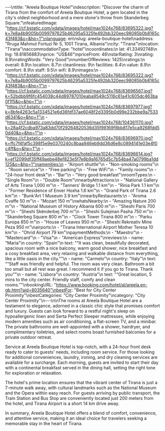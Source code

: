 ---\ntitle: "Areela Boutique Hotel"\ndescription: "Discover the charm of Tirana from the comfort of Areela Boutique Hotel, a gem located in the city's oldest neighborhood and a mere stone's throw from Skanderbeg Square."\nfeaturedImage: "https://cf.bstatic.com/xdata/images/hotel/max1024x768/83695322.jpg?k=7e8a4b9005b0099797625b46295a5325fe492bb320eec98085b0b8165c43f483&o=&hp=1"\nlanguage: en\nslug: areela-boutique-hotel\naddress: "Rruga Mahmut Fortuzi Nr 5, 1001 Tirana, Albania"\ncity: "Tirana"\nlocation: "Tirana"\naccommodationType: "hotel"\ncoordinates:\n  lat: 41.33492748\n  lng: 19.81856883\nprice: "US$46"\npriceFrom: 46\nstarRating: 3\nrating: 8.9\nratingWords: "Very Good"\nnumberOfReviews: 1425\nratings:\n  overall: 8.9\n  location: 8.7\n  cleanliness: 9\n  facilities: 8.4\n  value: 8.9\n  comfort: 8.9\n  staff: 9.5\n  wifi: 8.9\nimages:\n  - "https://cf.bstatic.com/xdata/images/hotel/max1024x768/83695322.jpg?k=7e8a4b9005b0099797625b46295a5325fe492bb320eec98085b0b8165c43f483&o=&hp=1"\n  - "https://cf.bstatic.com/xdata/images/hotel/max1024x768/83696567.jpg?k=52bdbb9f6fc454038c44d89787010eaba9549c5116c61a41c605dc463ba0f1f5&o=&hp=1"\n  - "https://cf.bstatic.com/xdata/images/hotel/max1024x768/83697977.jpg?k=8bfe4263c5a1334521e6d36fdf37ae6048f2d3395b0d99e232bbe9a7533d6341&o=&hp=1"\n  - "https://cf.bstatic.com/xdata/images/hotel/max1024x768/104361170.jpg?k=28a4f2cdba973a83dd70f29264820536d35f98169f8bb817e5ca9268fdd50d40&o=&hp=1"\n  - "https://cf.bstatic.com/xdata/images/hotel/max1024x768/83696970.jpg?k=ffc7f4faf5c398f5e9e0370240c8baa946eb9dd36d6e8c0894141e03e4f0c4ff&o=&hp=1"\n  - "https://cf.bstatic.com/xdata/images/hotel/max1024x768/83696614.jpg?k=ef12099df35ff49aebe48ef823e5f7e8b9a16765d5c7b54ba47a0799ba1dd125&o=&hp=1"\namenities:\n  - "Airport shuttle"\n  - "Non-smoking rooms"\n  - "Room service"\n  - "Free parking"\n  - "Free WiFi"\n  - "Family rooms"\n  - "24-hour front desk"\n  - "Bar"\n  - "Very good breakfast"\nroomTypes:\n  - "Single Room"\n  - "Double Room"\nnearbyAttractions:\n  - "National Gallery of Arts Tirana 1,000 m"\n  - "Tanners' Bridge 1.1 km"\n  - "Rinia Park 1.1 km"\n  - "Former Residence of Enver Hoxha 1.6 km"\n  - "Grand Park of Tirana 2.6 km"\n  - "Bunk'Art 1 Museum 3.9 km"\nnearbyRestaurants:\n  - "Aroma Cvaffe 50 m"\n  - "Mozart 150 m"\nwhatsNearby:\n  - "Amazing Nature 200 m"\n  - "National Museum of History Albania 600 m"\n  - "Sheshi Paris 700 m"\n  - "Sheshi Skënderbej 700 m"\n  - "Sheshi Sulejman Pasha 750 m"\n  - "Skanderbeg Square 800 m"\n  - "Clock Tower Tirana 800 m"\n  - "Parku Europa 850 m"\n  - "House of Leaves 950 m"\n  - "Sheshi Rekreativ Mine Peza 950 m"\nairports:\n  - "Tirana International Airport Mother Teresa 10 km"\n  - "Ohrid Airport 79 km"\npaymentMethods:\n  - "Maestro"\n  - "Mastercard"\n  - "Visa"\n  - "American Express"\nreviews:\n  - name: "Maria"\n    country: "Spain"\n    text: "“It was clean, beautifully decorated, spacious room with a nice balcony, warm good shower, nice breakfast and a cosy breakfast area, very relaxing and walkable distance from everything, like a little oasis in the city.”"\n  - name: "Carmelo"\n    country: "Italy"\n    text: "“Staff was friendly and helpful. The room was very clean. Bathroom a bit too small but all rest was great. I recommend it if you go to Tirana. Thank you”"\n  - name: "Lisbora"\n    country: "Austria"\n    text: "“Great location, 5 mins to the city center. Friendly staff, comfy and clean rooms.”"\nbookingURL: "https://www.booking.com/hotel/al/areela.en-gb.html?aid=8035640"\nbestFor: "Best for City Center Proximity"\nbestCategories: "City Center Proximity"\ncategory: "City Center Proximity"\n---\n\nThe rooms at Areela Boutique Hotel are a testament to elegance, adorned in a classic chic style that promises comfort and luxury. Guests can look forward to a restful night's sleep on hypoallergenic linen and Serta Perfect Sleeper mattresses, while enjoying modern amenities such as air conditioning, a flat-screen TV, and a minibar. The private bathrooms are well-appointed with a shower, hairdryer, and complimentary toiletries, and select rooms boast furnished balconies for a private outdoor retreat.

Service at Areela Boutique Hotel is top-notch, with a 24-hour front desk ready to cater to guests' needs, including room service. For those looking for additional conveniences, laundry, ironing, and dry cleaning services are available for a surcharge. Each morning, guests are invited to start their day with a continental breakfast served in the dining hall, setting the right tone for exploration or relaxation.

The hotel's prime location ensures that the vibrant center of Tirana is just a 7-minute walk away, with cultural landmarks such as the National Museum and the Opera within easy reach. For guests arriving by public transport, the Train Station and Bus Stop are conveniently located just 200 meters from the hotel, and Tirana Airport is a short 14 km drive away.

In summary, Areela Boutique Hotel offers a blend of comfort, convenience, and attentive service, making it an ideal choice for travelers seeking a memorable stay in the heart of Tirana.